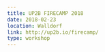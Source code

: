 ```yaml
---
title: UP2B FIRECAMP 2018
date: 2018-02-23
location: Walldorf
link: http://up2b.io/firecamp/
type: workshop
---
```

